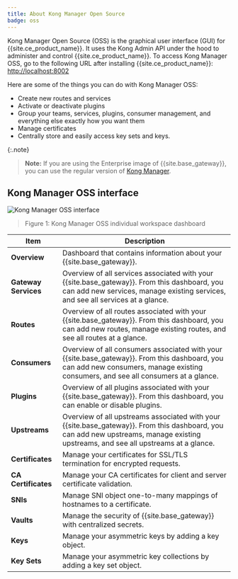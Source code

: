 ```yaml
---
title: About Kong Manager Open Source
badge: oss
---
```


Kong Manager Open Source (OSS) is the graphical user interface (GUI) for {{site.ce_product_name}}. It uses the Kong Admin API under the hood to administer and control {{site.ce_product_name}}. To access Kong Manager OSS, go to the following URL after installing {{site.ce_product_name}}: [http://localhost:8002](http://localhost:8002)

Here are some of the things you can do with Kong Manager OSS:

* Create new routes and services
* Activate or deactivate plugins
* Group your teams, services, plugins, consumer management, and everything else exactly how you want them
* Manage certificates
* Centrally store and easily access key sets and keys. 

{:.note}
> **Note:** If you are using the Enterprise image of {{site.base_gateway}}, you can use the regular version of [Kong Manager](/kong-manager/). 

## Kong Manager OSS interface

![Kong Manager OSS interface](/assets/images/docs/gateway/km_oss.png)

> Figure 1: Kong Manager OSS individual workspace dashboard

 Item | Description
------|------------
**Overview** | Dashboard that contains information about your {{site.base_gateway}}.
**Gateway Services** | Overview of all services associated with your {{site.base_gateway}}. From this dashboard, you can add new services, manage existing services, and see all services at a glance.
**Routes** | Overview of all routes associated with your {{site.base_gateway}}. From this dashboard, you can add new routes, manage existing routes, and see all routes at a glance. 
**Consumers** | Overview of all consumers associated with your {{site.base_gateway}}. From this dashboard, you can add new consumers, manage existing consumers, and see all consumers at a glance.
**Plugins** | Overview of all plugins associated with your {{site.base_gateway}}. From this dashboard, you can enable or disable plugins. 
**Upstreams** | Overview of all upstreams associated with your {{site.base_gateway}}. From this dashboard, you can add new upstreams, manage existing upstreams, and see all upstreams at a glance.
**Certificates** | Manage your certificates for SSL/TLS termination for encrypted requests.
**CA Certificates** | Manage your CA certificates for client and server certificate validation.
**SNIs** | Manage SNI object one-to-many mappings of hostnames to a certificate. 
**Vaults** | Manage the security of {{site.base_gateway}} with centralized secrets.
**Keys** | Manage your asymmetric keys by adding a key object.
**Key Sets** | Manage your asymmetric key collections by adding a key set object.